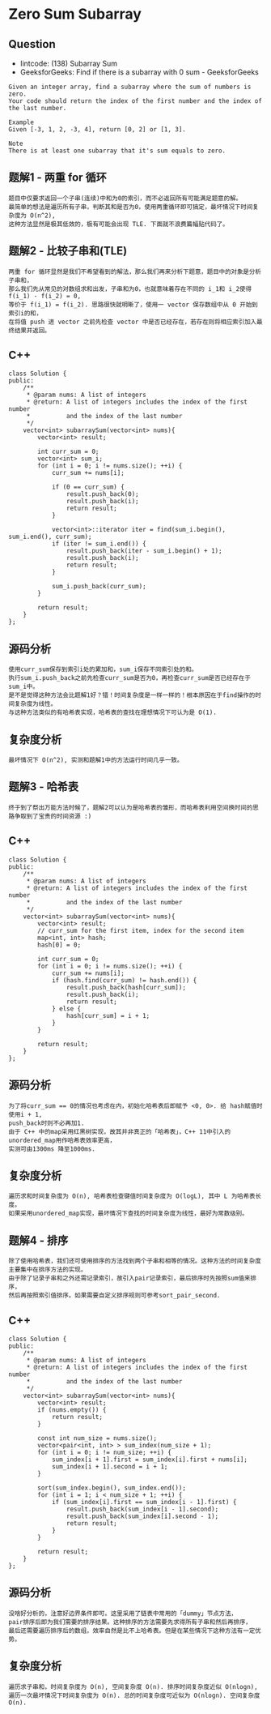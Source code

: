# Zero Sum Subarray

## Question

- lintcode: (138) Subarray Sum
- GeeksforGeeks: Find if there is a subarray with 0 sum - GeeksforGeeks

```
Given an integer array, find a subarray where the sum of numbers is zero.
Your code should return the index of the first number and the index of the last number.

Example
Given [-3, 1, 2, -3, 4], return [0, 2] or [1, 3].

Note
There is at least one subarray that it's sum equals to zero.
```

## 题解1 - 两重 for 循环

    题目中仅要求返回一个子串(连续)中和为0的索引，而不必返回所有可能满足题意的解。
    最简单的想法是遍历所有子串，判断其和是否为0，使用两重循环即可搞定，最坏情况下时间复杂度为 O(n^2), 
    这种方法显然是极其低效的，极有可能会出现 TLE. 下面就不浪费篇幅贴代码了。
    
## 题解2 - 比较子串和(TLE)

    两重 for 循环显然是我们不希望看到的解法，那么我们再来分析下题意，题目中的对象是分析子串和，
    那么我们先从常见的对数组求和出发，子串和为0，也就意味着存在不同的 i_1和 i_2使得 f(i_1) - f(i_2) = 0,
    等价于 f(i_1) = f(i_2). 思路很快就明晰了，使用一 vector 保存数组中从 0 开始到索引i的和，
    在将值 push 进 vector 之前先检查 vector 中是否已经存在，若存在则将相应索引加入最终结果并返回。


## C++

    class Solution {
    public:
        /**
         * @param nums: A list of integers
         * @return: A list of integers includes the index of the first number
         *          and the index of the last number
         */
        vector<int> subarraySum(vector<int> nums){
            vector<int> result;
    
            int curr_sum = 0;
            vector<int> sum_i;
            for (int i = 0; i != nums.size(); ++i) {
                curr_sum += nums[i];
    
                if (0 == curr_sum) {
                    result.push_back(0);
                    result.push_back(i);
                    return result;
                }
    
                vector<int>::iterator iter = find(sum_i.begin(), sum_i.end(), curr_sum);
                if (iter != sum_i.end()) {
                    result.push_back(iter - sum_i.begin() + 1);
                    result.push_back(i);
                    return result;
                }
    
                sum_i.push_back(curr_sum);
            }
    
            return result;
        }
    };
    
## 源码分析

    使用curr_sum保存到索引i处的累加和，sum_i保存不同索引处的和。
    执行sum_i.push_back之前先检查curr_sum是否为0，再检查curr_sum是否已经存在于sum_i中。
    是不是觉得这种方法会比题解1好？错！时间复杂度是一样一样的！根本原因在于find操作的时间复杂度为线性。
    与这种方法类似的有哈希表实现，哈希表的查找在理想情况下可认为是 O(1).

## 复杂度分析

    最坏情况下 O(n^2), 实测和题解1中的方法运行时间几乎一致。
    
    
## 题解3 - 哈希表

    终于到了祭出万能方法时候了，题解2可以认为是哈希表的雏形，而哈希表利用空间换时间的思路争取到了宝贵的时间资源 :)


## C++

    class Solution {
    public:
        /**
         * @param nums: A list of integers
         * @return: A list of integers includes the index of the first number
         *          and the index of the last number
         */
        vector<int> subarraySum(vector<int> nums){
            vector<int> result;
            // curr_sum for the first item, index for the second item
            map<int, int> hash;
            hash[0] = 0;
    
            int curr_sum = 0;
            for (int i = 0; i != nums.size(); ++i) {
                curr_sum += nums[i];
                if (hash.find(curr_sum) != hash.end()) {
                    result.push_back(hash[curr_sum]);
                    result.push_back(i);
                    return result;
                } else {
                    hash[curr_sum] = i + 1;
                }
            }
    
            return result;
        }
    };
    
## 源码分析

    为了将curr_sum == 0的情况也考虑在内，初始化哈希表后即赋予 <0, 0>. 给 hash赋值时使用i + 1, 
    push_back时则不必再加1.
    由于 C++ 中的map采用红黑树实现，故其并非真正的「哈希表」，C++ 11中引入的unordered_map用作哈希表效率更高，
    实测可由1300ms 降至1000ms.
    
## 复杂度分析

    遍历求和时间复杂度为 O(n), 哈希表检查键值时间复杂度为 O(logL), 其中 L 为哈希表长度。
    如果采用unordered_map实现，最坏情况下查找的时间复杂度为线性，最好为常数级别。
    
    
## 题解4 - 排序

    除了使用哈希表，我们还可使用排序的方法找到两个子串和相等的情况。这种方法的时间复杂度主要集中在排序方法的实现。
    由于除了记录子串和之外还需记录索引，故引入pair记录索引，最后排序时先按照sum值来排序，
    然后再按照索引值排序。如果需要自定义排序规则可参考sort_pair_second.
    
## C++

    class Solution {
    public:
        /**
         * @param nums: A list of integers
         * @return: A list of integers includes the index of the first number
         *          and the index of the last number
         */
        vector<int> subarraySum(vector<int> nums){
            vector<int> result;
            if (nums.empty()) {
                return result;
            }
    
            const int num_size = nums.size();
            vector<pair<int, int> > sum_index(num_size + 1);
            for (int i = 0; i != num_size; ++i) {
                sum_index[i + 1].first = sum_index[i].first + nums[i];
                sum_index[i + 1].second = i + 1;
            }
    
            sort(sum_index.begin(), sum_index.end());
            for (int i = 1; i < num_size + 1; ++i) {
                if (sum_index[i].first == sum_index[i - 1].first) {
                    result.push_back(sum_index[i - 1].second);
                    result.push_back(sum_index[i].second - 1);
                    return result;
                }
            }
    
            return result;
        }
    };
    
## 源码分析
    
    没啥好分析的，注意好边界条件即可。这里采用了链表中常用的「dummy」节点方法，
    pair排序后即为我们需要的排序结果。这种排序的方法需要先求得所有子串和然后再排序，
    最后还需要遍历排序后的数组，效率自然是比不上哈希表。但是在某些情况下这种方法有一定优势。
    
## 复杂度分析

    遍历求子串和，时间复杂度为 O(n), 空间复杂度 O(n). 排序时间复杂度近似 O(nlogn), 
    遍历一次最坏情况下时间复杂度为 O(n). 总的时间复杂度可近似为 O(nlogn). 空间复杂度 O(n).